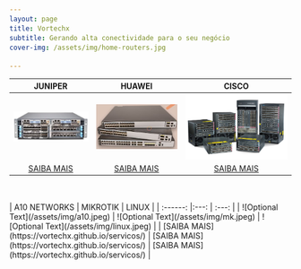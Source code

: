 ```yaml
---
layout: page
title: Vortechx
subtitle: Gerando alta conectividade para o seu negócio
cover-img: /assets/img/home-routers.jpg

---
```

| JUNIPER | HUAWEI | CISCO |
| :------: |:---: | :---: |
| ![Optional Text](/assets/img/juniper.jpeg) | ![Optional Text](/assets/img/huawei.jpg) | ![Optional Text](/assets/img/cisco.jpg)  |
| [SAIBA MAIS](https://vortechx.github.io/servicos/) | [SAIBA MAIS](https://vortechx.github.io/servicos/) | [SAIBA MAIS](https://vortechx.github.io/servicos/) |
<br />
<br />
| A10 NETWORKS | MIKROTIK | LINUX	 |
| :------: |:---: | :---: |
| ![Optional Text](/assets/img/a10.jpeg) | ![Optional Text](/assets/img/mk.jpeg) | ![Optional Text](/assets/img/linux.jpeg)  |
| [SAIBA MAIS](https://vortechx.github.io/servicos/) | [SAIBA MAIS](https://vortechx.github.io/servicos/) | [SAIBA MAIS](https://vortechx.github.io/servicos/) |

